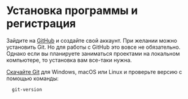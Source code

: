 # **Установка программы и регистрация**

Зайдите на [GitHub](https://github.com/) и создайте свой аккаунт. При желании можно установить Git. Но для работы с GitHub это вовсе не обязательно. Однако если вы планируете заниматься проектами на локальном компьютере, то установка вам все-таки нужна.

 [Скачайте Git](https://git-scm.com/downloads)  для Windows, macOS или Linux и проверьте версию с помощью команды:

~~~~bash=
  git-version
~~~~
